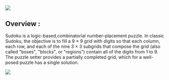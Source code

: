 #
![](https://github.com/thisishusseinali/kodoku/blob/main/src/images/header.png)
## Overview :
Sudoku is a logic-based,combinatorial number-placement puzzle. In classic Sudoku, the objective is to fill a 9 × 9 grid with digits so that each column, each row, and each of the nine 3 × 3 subgrids that compose the grid (also called "boxes", "blocks", or "regions") contain all of the digits from 1 to 9. The puzzle setter provides a partially completed grid, which for a well-posed puzzle has a single solution.

![](https://github.com/thisishusseinali/kodoku/blob/main/src/images/footer.png)
#
